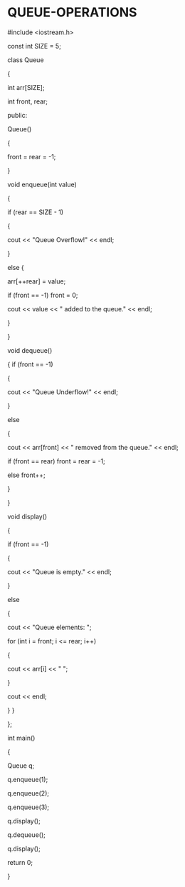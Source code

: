 # QUEUE-OPERATIONS
#include <iostream.h> 

const int SIZE = 5; 

class Queue 

{ 

int arr[SIZE]; 

int front, rear; 

public: 

Queue() 

{ 

front = rear = -1; 

} 

void enqueue(int value) 

{ 

if (rear == SIZE - 1) 

{ 

cout << "Queue Overflow!" << endl; 

} 

else { 

arr[++rear] = value; 

if (front == -1) front = 0; 

cout << value << " added to the queue." << endl; 

} 

} 

void dequeue() 

{
if (front == -1) 

{ 

cout << "Queue Underflow!" << endl; 

} 

else 

{ 

cout << arr[front] << " removed from the queue." << endl; 

if (front == rear) front = rear = -1; 

else front++; 

} 

} 

void display() 

{ 

if (front == -1) 

{ 

cout << "Queue is empty." << endl; 

} 

else 

{ 

cout << "Queue elements: "; 

for (int i = front; i <= rear; i++) 

{ 

cout << arr[i] << " "; 

} 

cout << endl; 

}
} 

}; 

int main() 

{ 

Queue q; 

q.enqueue(1); 

q.enqueue(2); 

q.enqueue(3); 

q.display(); 

q.dequeue(); 

q.display(); 

return 0; 

}
